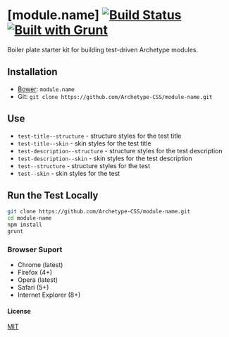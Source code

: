 # [module.name] [![Build Status](https://secure.travis-ci.org/Archetype-CSS/module-name.png?branch=master)](http://travis-ci.org/Archetype-CSS/module-name) [![Built with Grunt](https://cdn.gruntjs.com/builtwith.png)](http://gruntjs.com/)

Boiler plate starter kit for building test-driven Archetype modules.

## Installation
  * [Bower](http://bower.io): `module.name`
  * Git: `git clone https://github.com/Archetype-CSS/module-name.git`

## Use
  * `test-title--structure` - structure styles for the test title
  * `test-title--skin` - skin styles for the test title
  * `test-description--structure` - structure styles for the test description
  * `test-description--skin` - skin styles for the test description
  * `test--structure` - structure styles for the test
  * `test--skin` - skin styles for the test

## Run the Test Locally

```bash
git clone https://github.com/Archetype-CSS/module-name.git
cd module-name
npm install
grunt
```

### Browser Suport
  * Chrome (latest)
  * Firefox (4+)
  * Opera (latest)
  * Safari (5+)
  * Internet Explorer (8+)

#### License
[MIT](/LICENSE.md)

